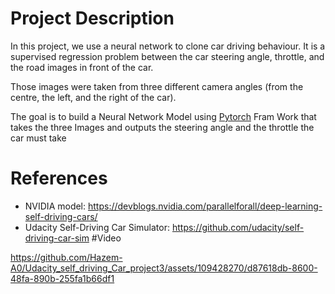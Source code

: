 # Project Description

In this project, we use a neural network to clone car driving behaviour.  It is a supervised regression problem between the car steering angle, throttle, and the road images in front of the car.

Those images were taken from three different camera angles (from the centre, the left, and the right of the car).

The goal is to build a Neural Network Model using [Pytorch](https://pytorch.org/) Fram Work that takes the three Images and outputs the steering angle and the throttle the car must take

# References
- NVIDIA model: https://devblogs.nvidia.com/parallelforall/deep-learning-self-driving-cars/
- Udacity Self-Driving Car Simulator: https://github.com/udacity/self-driving-car-sim
#Video

https://github.com/Hazem-A0/Udacity_self_driving_Car_project3/assets/109428270/d87618db-8600-48fa-890b-255fa1b66df1

